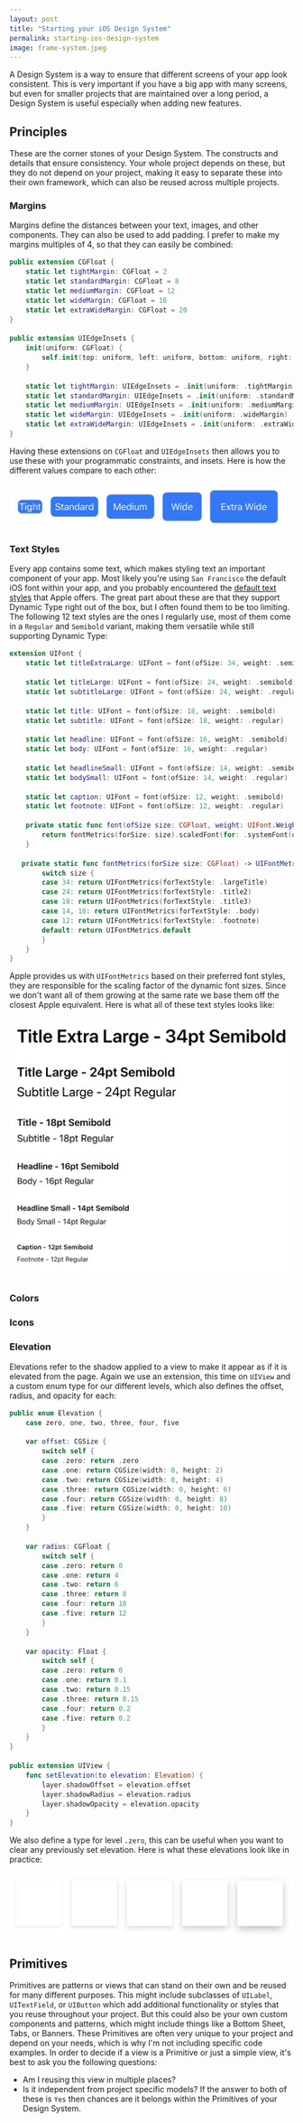 ```yaml
---
layout: post
title: "Starting your iOS Design System"
permalink: starting-ios-design-system
image: frame-system.jpeg
---
```


A Design System is a way to ensure that different screens of your app look consistent. This is very important if you have a big app with many screens, but even for smaller projects that are maintained over a long period, a Design System is useful especially when adding new features.

## Principles
These are the corner stones of your Design System. The constructs and details that ensure consistency. Your whole project depends on these, but they do not depend on your project, making it easy to separate these into their own framework, which can also be reused across multiple projects.

### Margins
Margins define the distances between your text, images, and other components. They can also be used to add padding. I prefer to make my margins multiples of 4, so that they can easily be combined:

```swift
public extension CGFloat {
	static let tightMargin: CGFloat = 2
	static let standardMargin: CGFloat = 8
	static let mediumMargin: CGFloat = 12
	static let wideMargin: CGFloat = 16
	static let extraWideMargin: CGFloat = 20
}

public extension UIEdgeInsets {
	init(uniform: CGFloat) {
		self.init(top: uniform, left: uniform, bottom: uniform, right: uniform)
	}
	
	static let tightMargin: UIEdgeInsets = .init(uniform: .tightMargin)
	static let standardMargin: UIEdgeInsets = .init(uniform: .standardMargin)
	static let mediumMargin: UIEdgeInsets = .init(uniform: .mediumMargin)
	static let wideMargin: UIEdgeInsets = .init(uniform: .wideMargin)
	static let extraWideMargin: UIEdgeInsets = .init(uniform: .extraWideMargin)
}
```

Having these extensions on `CGFloat` and `UIEdgeInsets` then allows you to use these with your programmatic constraints, and insets. Here is how the different values compare to each other:

![Margins Example](./assets/images/DesignSystem/Margins.jpeg)

### Text Styles
Every app contains some text, which makes styling text an important component of your app. Most likely you're using `San Francisco` the default iOS font within your app, and you probably encountered the [default text styles](https://developer.apple.com/design/human-interface-guidelines/ios/visual-design/typography/#dynamic-type-sizes) that Apple offers. The great part about these are that they support Dynamic Type right out of the box, but I often found them to be too limiting. The following 12 text styles are the ones I regularly use, most of them come in a `Regular` and `Semibold` variant, making them versatile while still supporting Dynamic Type:

```swift
extension UIFont {
    static let titleExtraLarge: UIFont = font(ofSize: 34, weight: .semibold)
    
    static let titleLarge: UIFont = font(ofSize: 24, weight: .semibold)
    static let subtitleLarge: UIFont = font(ofSize: 24, weight: .regular)
    
    static let title: UIFont = font(ofSize: 18, weight: .semibold)
    static let subtitle: UIFont = font(ofSize: 18, weight: .regular) 
    
    static let headline: UIFont = font(ofSize: 16, weight: .semibold)
    static let body: UIFont = font(ofSize: 16, weight: .regular) 
    
    static let headlineSmall: UIFont = font(ofSize: 14, weight: .semibold)
    static let bodySmall: UIFont = font(ofSize: 14, weight: .regular)
    
    static let caption: UIFont = font(ofSize: 12, weight: .semibold)
    static let footnote: UIFont = font(ofSize: 12, weight: .regular)
    
    private static func font(ofSize size: CGFloat, weight: UIFont.Weight) -> UIFont {
        return fontMetrics(forSize: size).scaledFont(for: .systemFont(ofSize: size, weight: weight))
    }
    
   private static func fontMetrics(forSize size: CGFloat) -> UIFontMetrics {
        switch size {
        case 34: return UIFontMetrics(forTextStyle: .largeTitle)
        case 24: return UIFontMetrics(forTextStyle: .title2)
        case 18: return UIFontMetrics(forTextStyle: .title3)
        case 14, 16: return UIFontMetrics(forTextStyle: .body)
        case 12: return UIFontMetrics(forTextStyle: .footnote)
        default: return UIFontMetrics.default
        }
    }
}
```

Apple provides us with `UIFontMetrics` based on their preferred font styles, they are responsible for the scaling factor of the dynamic font sizes. Since we don't want all of them growing at the same rate we base them off the closest Apple equivalent.
Here is what all of these text styles looks like:

![Text Styles Example](./assets/images/DesignSystem/TextStyles.jpeg)  

### Colors

### Icons

### Elevation
Elevations refer to the shadow applied to a view to make it appear as if it is elevated from the page. Again we use an extension, this time on `UIView` and a custom enum type for our different levels, which also defines the offset, radius, and opacity for each:

```swift
public enum Elevation {
	case zero, one, two, three, four, five
	
	var offset: CGSize {
		switch self {
		case .zero: return .zero
		case .one: return CGSize(width: 0, height: 2)
		case .two: return CGSize(width: 0, height: 4)
		case .three: return CGSize(width: 0, height: 6)
		case .four: return CGSize(width: 0, height: 8)
		case .five: return CGSize(width: 0, height: 10)
		}
	}
	
	var radius: CGFloat {
		switch self {
		case .zero: return 0
		case .one: return 4
		case .two: return 6
		case .three: return 8
		case .four: return 10
		case .five: return 12
		}
	}
	
	var opacity: Float {
		switch self {
		case .zero: return 0
		case .one: return 0.1
		case .two: return 0.15
		case .three: return 0.15
		case .four: return 0.2
		case .five: return 0.2
		}
	}
}

public extension UIView {
	func setElevation(to elevation: Elevation) {
		layer.shadowOffset = elevation.offset
		layer.shadowRadius = elevation.radius
		layer.shadowOpacity = elevation.opacity
	}
}
```

We also define a type for level `.zero`, this can be useful when you want to clear any previously set elevation. Here is what these elevations look like in practice:

![Elevations Example](./assets/images/DesignSystem/Elevations.jpeg)

## Primitives
Primitives are patterns or views that can stand on their own and be reused for many different purposes. This might include subclasses of `UILabel`, `UITextField`, or `UIButton` which add additional functionality or styles that you reuse throughout your project. But this could also be your own custom components and patterns, which might include things like a Bottom Sheet, Tabs, or Banners.
These Primitives are often very unique to your project and depend on your needs, which is why I'm not including specific code examples. In order to decide if a view is a Primitive or just a simple view, it's best to ask you the following questions:
- Am I reusing this view in multiple places?
- Is it independent from project specific models?
If the answer to both of these is `Yes` then chances are it belongs within the Primitives of your Design System.
